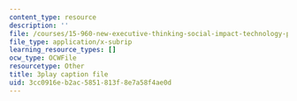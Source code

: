 ```yaml
---
content_type: resource
description: ''
file: /courses/15-960-new-executive-thinking-social-impact-technology-projects-fall-2017-spring-2018/3cc0916eb2ac5851813f8e7a58f4ae0d_omuDD2rZqlE.vtt
file_type: application/x-subrip
learning_resource_types: []
ocw_type: OCWFile
resourcetype: Other
title: 3play caption file
uid: 3cc0916e-b2ac-5851-813f-8e7a58f4ae0d
---
```

